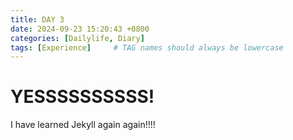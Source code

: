 ```yaml
---
title: DAY 3
date: 2024-09-23 15:20:43 +0800
categories: [Dailylife, Diary]
tags: [Experience]     # TAG names should always be lowercase
---
```


# YESSSSSSSSSS!
I have learned Jekyll again again!!!!
